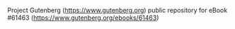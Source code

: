 Project Gutenberg (https://www.gutenberg.org) public repository for eBook #61463 (https://www.gutenberg.org/ebooks/61463)
